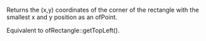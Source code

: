 Returns the (x,y) coordinates of the corner of the rectangle with the smallest x and y position as an ofPoint.

Equivalent to ofRectangle::getTopLeft().
